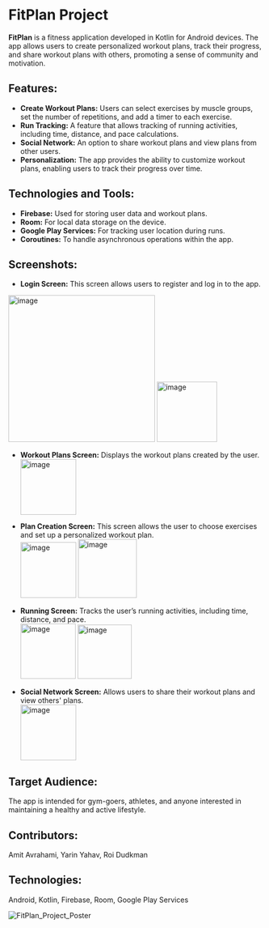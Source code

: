 # FitPlan Project

**FitPlan** is a fitness application developed in Kotlin for Android devices. The app allows users to create personalized workout plans, track their progress, and share workout plans with others, promoting a sense of community and motivation.

## Features:
- **Create Workout Plans:** Users can select exercises by muscle groups, set the number of repetitions, and add a timer to each exercise.
- **Run Tracking:** A feature that allows tracking of running activities, including time, distance, and pace calculations.
- **Social Network:** An option to share workout plans and view plans from other users.
- **Personalization:** The app provides the ability to customize workout plans, enabling users to track their progress over time.

## Technologies and Tools:
- **Firebase:** Used for storing user data and workout plans.
- **Room:** For local data storage on the device.
- **Google Play Services:** For tracking user location during runs.
- **Coroutines:** To handle asynchronous operations within the app.

## Screenshots:
- **Login Screen:** This screen allows users to register and log in to the app.<br>
 <img width="290" alt="image" src="https://github.com/user-attachments/assets/5daeb31a-3880-4091-a802-f879e806bae4">  
<img width="119" alt="image" src="https://github.com/user-attachments/assets/57460a78-4409-4db0-b419-b17eb412044c"><br>  


- **Workout Plans Screen:** Displays the workout plans created by the user.<br>
  <img width="110" alt="image" src="https://github.com/user-attachments/assets/d681a42d-37a5-4c0a-9841-5de8f70e1c93"><br>  


- **Plan Creation Screen:** This screen allows the user to choose exercises and set up a personalized workout plan.<br>
   <img width="110" alt="image" src="https://github.com/user-attachments/assets/63523e2a-4e3d-4bd2-ba6b-e942a0ceedbf">
    <img width="116" alt="image" src="https://github.com/user-attachments/assets/4963295d-0caa-426a-b621-66b56a9a7110"><br>

- **Running Screen:** Tracks the user’s running activities, including time, distance, and pace.<br>
   <img width="109" alt="image" src="https://github.com/user-attachments/assets/8687bc0a-ce98-421b-840c-4f9d7e3c4b52">
    <img width="107" alt="image" src="https://github.com/user-attachments/assets/4baace46-173b-4498-a744-b6e0390d9642"><br>

- **Social Network Screen:** Allows users to share their workout plans and view others' plans.<br>
 <img width="110" alt="image" src="https://github.com/user-attachments/assets/a0b0af75-adbf-4c54-a9d1-e1ab784295ed"><br>

## Target Audience:
The app is intended for gym-goers, athletes, and anyone interested in maintaining a healthy and active lifestyle.


## Contributors:
Amit Avrahami, Yarin Yahav, Roi Dudkman

## Technologies:
Android, Kotlin, Firebase, Room, Google Play Services

![FitPlan_Project_Poster](https://github.com/user-attachments/assets/f479b16d-6413-4643-a2ec-86ccd2481431)
